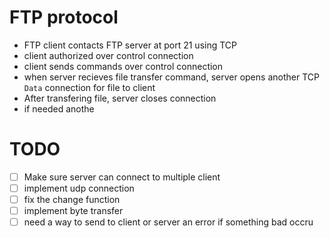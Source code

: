 # FTP protocol

- FTP client contacts FTP server at port 21 using TCP
- client authorized over control connection
- client sends commands over control connection
- when server recieves file transfer command, server opens another TCP `Data`
  connection for file to client
- After transfering file, server closes connection
- if needed anothe

# TODO

- [ ] Make sure server can connect to multiple client <sub>
- [ ] implement udp connection
- [ ] fix the change function
- [ ] implement byte transfer
- [ ] need a way to send to client or server an error if something bad occru
